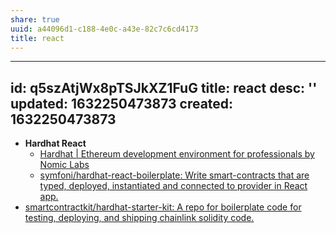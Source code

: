 ```yaml
---
share: true
uuid: a44096d1-c188-4e0c-a43e-82c7c6cd4173
title: react
---
```

---
id: q5szAtjWx8pTSJkXZ1FuG
title: react
desc: ''
updated: 1632250473873
created: 1632250473873
---

* **Hardhat React**
  * [Hardhat | Ethereum development environment for professionals by Nomic Labs](https://hardhat.org/plugins/hardhat-react.html)
  * [symfoni/hardhat-react-boilerplate: Write smart-contracts that are typed, deployed, instantiated and connected to provider in React app.](https://github.com/symfoni/hardhat-react-boilerplate)
* [smartcontractkit/hardhat-starter-kit: A repo for boilerplate code for testing, deploying, and shipping chainlink solidity code.](https://github.com/smartcontractkit/hardhat-starter-kit)
